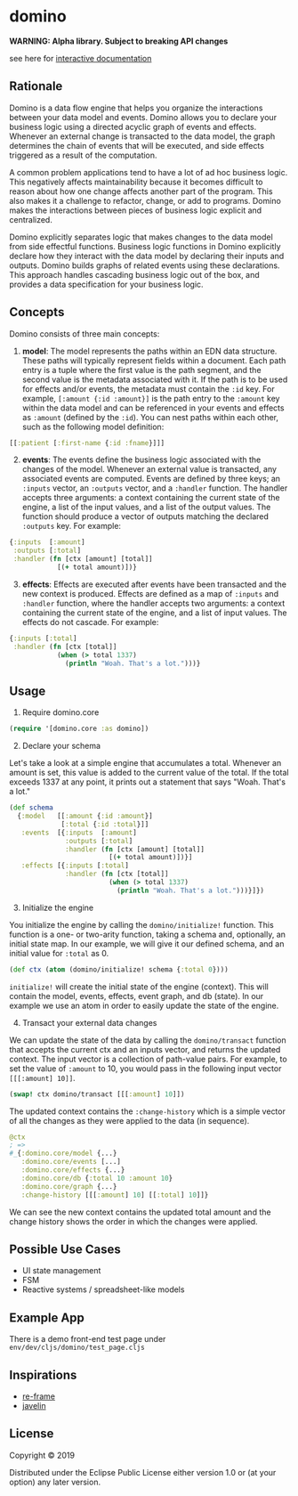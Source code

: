 # domino

**WARNING: Alpha library. Subject to breaking API changes**

see here for [interactive documentation](https://domino-clj.github.io/domino/)

## Rationale

Domino is a data flow engine that helps you organize the interactions between your data model and events. Domino allows you to declare your business logic using a directed acyclic graph of events and effects. Whenever an external change is transacted to the data model, the graph determines the chain of events that will be executed, and side effects triggered as a result of the computation.

A common problem applications tend to have a lot of ad hoc business logic. This negatively affects maintainability because it becomes difficult to reason about how one change affects another part of the program. This also makes it a challenge to refactor, change, or add to programs. Domino makes the interactions between pieces of business logic explicit and centralized.

Domino explicitly separates logic that makes changes to the data model from side effectful functions. Business logic functions in Domino explicitly declare how they interact with the data model by declaring their inputs and outputs. Domino builds graphs of related events using these declarations. This approach handles cascading business logic out of the box, and provides a data specification for your business logic. 

## Concepts

Domino consists of three main concepts:

1. **model**: The model represents the paths within an EDN data structure. These paths will typically represent fields within a document. Each path entry is a tuple where the first value is the path segment, and the second value is the metadata associated with it. If the path is to be used for effects and/or events, the metadata must contain the `:id` key. For example, `[:amount {:id :amount}]` is the path entry to the `:amount` key within the data model and can be referenced in your events and effects as `:amount` (defined by the `:id`). You can nest paths within each other, such as the following model definition: 

```clojure 
[[:patient [:first-name {:id :fname}]]]
```

2. **events**: The events define the business logic associated with the changes of the model. Whenever an external value is transacted, any associated events are computed. Events are defined by three keys; an `:inputs` vector, an `:outputs` vector,  and a `:handler` function. The handler accepts three arguments: a context containing the current state of the engine, a list of the input values, and a list of the output values. The function should produce a vector of outputs matching the declared `:outputs` key. For example:

```clojure
{:inputs  [:amount]
 :outputs [:total]
 :handler (fn [ctx [amount] [total]]
            [(+ total amount)])}
```

3. **effects**: Effects are executed after events have been transacted and the new context is produced. Effects are defined as a map of `:inputs` and `:handler` function, where the handler accepts two arguments: a context containing the current state of the engine, and a list of input values. The effects do not cascade. For example:

```clojure
{:inputs [:total]
 :handler (fn [ctx [total]]
            (when (> total 1337)
              (println "Woah. That's a lot.")))}
```

## Usage

1. Require domino.core

```clojure
(require '[domino.core :as domino])
```

2. Declare your schema

Let's take a look at a simple engine that accumulates a total. Whenever an amount is set, this value is added to the current value of the total. If the total exceeds 1337 at any point, it prints out a statement that says "Woah. That's a lot."

```clojure
(def schema
  {:model   [[:amount {:id :amount}]
             [:total {:id :total}]]
   :events  [{:inputs  [:amount]
              :outputs [:total]
              :handler (fn [ctx [amount] [total]]
                         [(+ total amount)])}]
   :effects [{:inputs [:total]
              :handler (fn [ctx [total]]
                         (when (> total 1337)
                           (println "Woah. That's a lot.")))}]})
```

3. Initialize the engine

You initialize the engine by calling the `domino/initialize!` function. This function is a one- or two-arity function, taking a schema and, optionally, an initial state map. In our example, we will give it our defined schema, and an initial value for `:total` as 0.

```clojure
(def ctx (atom (domino/initialize! schema {:total 0})))
```

`initialize!` will create the initial state of the engine (context). This will contain the model, events, effects, event graph, and db (state). In our example we use an atom in order to easily update the state of the engine.

4. Transact your external data changes

We can update the state of the data by calling the `domino/transact` function that accepts the current ctx and an inputs vector, and returns the updated context. The input vector is a collection of path-value pairs. For example, to set the value of `:amount` to 10, you would pass in the following input vector `[[[:amount] 10]]`.

```clojure
(swap! ctx domino/transact [[[:amount] 10]])
```

The updated context contains the `:change-history` which is a simple vector of all the changes as they were applied to the data (in sequence).

```clojure
@ctx
; =>
#_{:domino.core/model {...}
   :domino.core/events [...]
   :domino.core/effects {...}
   :domino.core/db {:total 10 :amount 10}
   :domino.core/graph {...}
   :change-history [[[:amount] 10] [[:total] 10]]}
```

We can see the new context contains the updated total amount and the change history shows the order in which the changes were applied.

## Possible Use Cases

- UI state management
- FSM
- Reactive systems / spreadsheet-like models

## Example App

There is a demo front-end test page under `env/dev/cljs/domino/test_page.cljs`

## Inspirations

- [re-frame](https://github.com/Day8/re-frame)
- [javelin](https://github.com/hoplon/javelin)

## License

Copyright © 2019 

Distributed under the Eclipse Public License either version 1.0 or (at
your option) any later version.
